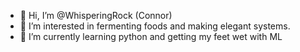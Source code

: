 - 👋 Hi, I’m @WhisperingRock (Connor)
- 👀 I’m interested in fermenting foods and making elegant systems.
- 🌱 I’m currently learning python and getting my feet wet with ML

<!---
WhisperingRock/WhisperingRock is a ✨ special ✨ repository because its `README.md` (this file) appears on your GitHub profile.
You can click the Preview link to take a look at your changes.
--->
